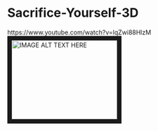 # Sacrifice-Yourself-3D

<div>
https://www.youtube.com/watch?v=lqZwi88HlzM
</div>
<a href="https://www.youtube.com/watch?v=lqZwi88HlzM" target="_blank"><img src="http://img.youtube.com/vi/YOUTUBE_VIDEO_ID_HERE/0.jpg" 
alt="IMAGE ALT TEXT HERE" width="240" height="180" border="10" /></a>
